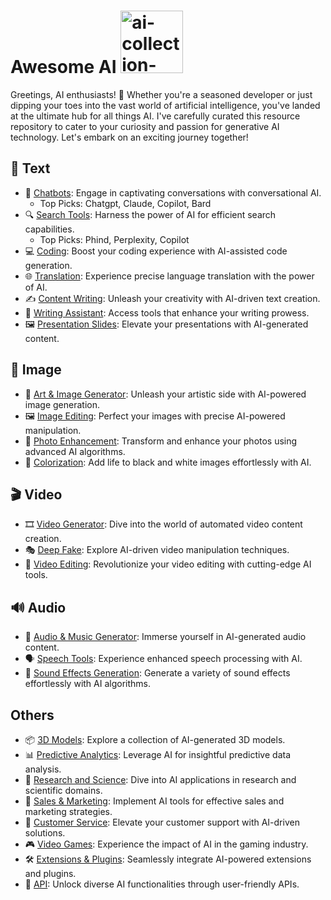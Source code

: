 # Awesome AI <img width="100" style="margin-right:6px;" alt="ai-collection-logo" src="https://www.pngmart.com/files/21/AI-PNG-HD.png" /> 
Greetings, AI enthusiasts! 🤖 Whether you're a seasoned developer or just dipping your toes into the vast world of artificial intelligence, you've landed at the ultimate hub for all things AI. I've carefully curated this resource repository to cater to your curiosity and passion for generative AI technology. Let's embark on an exciting journey together!

## 📝 Text

- 🤖 [Chatbots](https://github.com/mshojaei77/Awesome-AI/blob/main/Chatbots.md): Engage in captivating conversations with conversational AI.
  - Top Picks: Chatgpt, Claude, Copilot, Bard
- 🔍 [Search Tools](https://github.com/mshojaei77/Awesome-AI/blob/main/Search%20Tools.md): Harness the power of AI for efficient search capabilities.
  - Top Picks: Phind, Perplexity, Copilot
- 💻 [Coding](https://github.com/mshojaei77/Awesome-AI/blob/main/Code%20Generator.md): Boost your coding experience with AI-assisted code generation.
- 🌐 [Translation](https://github.com/mshojaei77/Awesome-AI/blob/main/Translation.md): Experience precise language translation with the power of AI.
- ✍️ [Content Writing](https://github.com/mshojaei77/Awesome-AI/blob/main/Content%20Writing.md): Unleash your creativity with AI-driven text creation.
- 📝 [Writing Assistant](https://github.com/mshojaei77/Awesome-AI/blob/main/Writing%20Assistant.md): Access tools that enhance your writing prowess.
- 🖼️ [Presentation Slides](https://github.com/mshojaei77/Awesome-AI/blob/main/Presentation.md): Elevate your presentations with AI-generated content.

## 🌄 Image

- 🎨 [Art & Image Generator](https://github.com/mshojaei77/Awesome-AI/blob/main/Art%20%26%20Image%20Generator.md): Unleash your artistic side with AI-powered image generation.
- 🖼️ [Image Editing](https://github.com/mshojaei77/Awesome-AI/blob/main/Image%20Editing.md): Perfect your images with precise AI-powered manipulation.
- 📸 [Photo Enhancement](https://github.com/mshojaei77/Awesome-AI/blob/main/Photo%20Enhancement.md): Transform and enhance your photos using advanced AI algorithms.
- 🌈 [Colorization](https://github.com/mshojaei77/Awesome-AI/blob/main/Colorization.md): Add life to black and white images effortlessly with AI.

## 🎬 Video

- 🎞 [Video Generator](https://github.com/mshojaei77/Awesome-AI/blob/main/Video%20Generator.md): Dive into the world of automated video content creation.
- 🎭 [Deep Fake](https://github.com/mshojaei77/Awesome-AI/blob/main/README.md): Explore AI-driven video manipulation techniques.
- 🎥 [Video Editing](https://github.com/mshojaei77/Awesome-AI/blob/main/Video%20Editing.md): Revolutionize your video editing with cutting-edge AI tools.

## 🔊 Audio

- 🎵 [Audio & Music Generator](https://github.com/mshojaei77/Awesome-AI/blob/main/Audio%20Generator.md): Immerse yourself in AI-generated audio content.
- 🗣️ [Speech Tools](https://github.com/mshojaei77/Awesome-AI/blob/main/Speech%20Tools.md): Experience enhanced speech processing with AI.
- 📢 [Sound Effects Generation](https://github.com/mshojaei77/Awesome-AI/blob/main/Sound%20Effects.md): Generate a variety of sound effects effortlessly with AI algorithms.

## Others

- 📦 [3D Models](https://github.com/mshojaei77/Awesome-AI/blob/main/3D%20Models.md): Explore a collection of AI-generated 3D models.
- 📊 [Predictive Analytics](https://github.com/mshojaei77/Awesome-AI/blob/main/Predictive%20Analytics.md): Leverage AI for insightful predictive data analysis.
- 🧪 [Research and Science](https://github.com/mshojaei77/Awesome-AI/blob/main/Research.md): Dive into AI applications in research and scientific domains.
- 💼 [Sales & Marketing](https://github.com/mshojaei77/Awesome-AI/blob/main/Sales%20%26%20Marketing.md): Implement AI tools for effective sales and marketing strategies.
- 🤖 [Customer Service](https://github.com/mshojaei77/Awesome-AI/blob/main/Customer%20Service.md): Elevate your customer support with AI-driven solutions.
- 🎮 [Video Games](https://github.com/mshojaei77/Awesome-AI/blob/main/Video%20Games.md): Experience the impact of AI in the gaming industry.
- 🛠️ [Extensions & Plugins](https://github.com/mshojaei77/Awesome-AI/blob/main/Extensions.md): Seamlessly integrate AI-powered extensions and plugins.
- 🔄 [API](https://github.com/mshojaei77/Awesome-AI/blob/main/API.md): Unlock diverse AI functionalities through user-friendly APIs.


